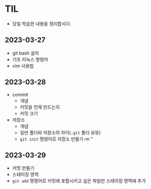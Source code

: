 # TIL
- 당일 학습한 내용을 정리합시다.

## 2023-03-27
- git bash 설치
- 기초 리눅스 명령어
- vim 사용법

## 2023-03-28
- commit
  - 개념
  - 커밋을 언제 만드는지
  - 커밋 크기
- 저장소
  - 개념
  - 일반 폴더돠 저장소의 차이(`.git` 폴더 유뮤)
  - `git init` 명령어로 저장소 만들기-m "

## 2023-03-29
- 커밋 만들기
- 스테이징 영역
 - `git add` 명령어로 커밋에 포함시키고 싶은 파일만 스테이징 영역에 추가
